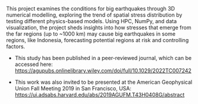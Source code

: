 This project examines the conditions for big earthquakes through 3D numerical modelling, exploring the trend of spatial stress distribution by testing different physics-based models. Using HPC, NumPy, and data visualization, the project sheds insights into how stresses that emerge from the far regions (up to ~1000 km) may cause big earthquakes in some regions, like Indonesia, forecasting potential regions at risk and controlling factors.

- This study has been published in a peer-reviewed journal, which can be accessed here: https://agupubs.onlinelibrary.wiley.com/doi/full/10.1029/2022TC007242

- This work was also invited to be presented at the American Geophysical Union Fall Meeting 2019 in San Francisco, USA: https://ui.adsabs.harvard.edu/abs/2019AGUFM.T43H0408G/abstract
